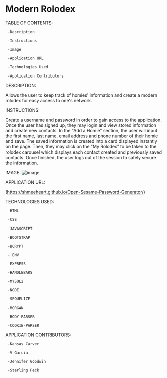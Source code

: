 # Modern Rolodex

TABLE OF CONTENTS:

     -Description

     -Instructions

     -Image

     -Application URL

     -Technologies Used

     -Application Contributors
     

DESCRIPTION: 

Allows the user to keep track of homies' information and create a modern rolodex for easy access to one's network. 


INSTRUCTIONS:

Create a username and password in order to gain access to the application. Once the user has signed up, they may login and view stored information and create new contacts. In the "Add a Homie" section, the user will input the first name, last name, email address and phone number of their homie and save. The saved information is created into a card displayed instantly on the page. Then, they may click on the "My Rolodex" to be taken to the rolodex carousel which displays each contact created and previously saved contacts. Once finished, the user logs out of the session to safely secure the information.  

IMAGE: 
![image](https://user-images.githubusercontent.com/99705924/175856665-f328fc49-8b14-4c55-a556-b579ed569b49.png)


APPLICATION URL:

(https://shmeeheart.github.io/Open-Sesame-Password-Generator/)


TECHNOLOGIES USED: 

     -HTML
     
     -CSS
     
     -JAVASCRIPT
     
     -BOOTSTRAP
     
     -BCRYPT
     
     -.ENV
     
     -EXPRESS
     
     -HANDLEBARS
     
     -MYSQL2
     
     -NODE
     
     -SEQUELIZE
     
     -MORGAN
     
     -BODY-PARSER
     
     -COOKIE-PARSER

APPLICATION CONTRIBUTORS:

     -Kansas Carver
     
     -V Garcia
     
     -Jennifer Goodwin 
     
     -Sterling Peck
